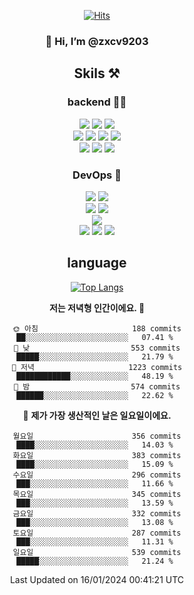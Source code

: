 <div align="center">

[![Hits](https://hits.seeyoufarm.com/api/count/incr/badge.svg?url=https%3A%2F%2Fgithub.com%2Fzxcv9203%2Fhit-counter&count_bg=%23FF7272&title_bg=%23324C2E&icon=codeigniter.svg&icon_color=%23DD5B5B&title=%EB%B0%A9%EB%AC%B8%EC%9E%90&edge_flat=false)](https://hits.seeyoufarm.com)
  
### 👋 Hi, I’m @zxcv9203

## Skils ⚒️
### backend 🧑‍💻
  
<img src="https://img.shields.io/badge/Java-FF6600?style=flat-square&logo=buymeacoffee&logoColor=white"/>
<img src="https://img.shields.io/badge/Go-0099FF?style=flat-square&logo=go&logoColor=white"/>
<img src="https://img.shields.io/badge/Kotlin-7F52FF?style=flat-square&logo=kotlin&logoColor=white"/>
  
  
<br />
  
<img src="https://img.shields.io/badge/Spring-339933?style=flat-square&logo=Spring&logoColor=white"/>
<img src="https://img.shields.io/badge/Spring Boot-339933?style=flat-square&logo=Spring Boot&logoColor=white"/>
<img src="https://img.shields.io/badge/Spring Security-339933?style=flat-square&logo=Spring Security&logoColor=white"/>
  
<img src="https://img.shields.io/badge/Spring Data JPA-339933?style=flat-square&logo=Hibernate&logoColor=white"/>

<br />
  
  <img src="https://img.shields.io/badge/mysql-0099FF?style=flat-square&logo=mysql&logoColor=white"/>
  <img src="https://img.shields.io/badge/mariadb-0099FF?style=flat-square&logo=mariadb&logoColor=white"/>
  <img src="https://img.shields.io/badge/mongoDB-47A248?style=flat-square&logo=mongodb&logoColor=white"/>
  
  
### DevOps 🚀
  
  <img src="https://img.shields.io/badge/docker-2496ED?style=flat-square&logo=docker&logoColor=white"/>
  <img src="https://img.shields.io/badge/kubernetes-326CE5?style=flat-square&logo=kubernetes&logoColor=white"/>
  
  <br />
  
  <img src="https://img.shields.io/badge/Github Actions-2088FF?style=flat-square&logo=githubactions&logoColor=white"/>
  <img src="https://img.shields.io/badge/Jenkins-D24939?style=flat-square&logo=jenkins&logoColor=white"/>
  
  
  <br />
  <img src="https://img.shields.io/badge/terraform-7B42BC?style=flat-square&logo=terraform&logoColor=white"/>
  
  <br />
  <img src="https://img.shields.io/badge/Amazon AWS-232F3E?style=flat-square&logo=Amazon AWS&logoColor=white"/>

  <img src="https://img.shields.io/badge/GCP-4285F4?style=flat-square&logo=googlecloud&logoColor=white"/>
  <img src="https://img.shields.io/badge/NCP-03C75A?style=flat-square&logo=naver&logoColor=white"/>
  
  
## language

[![Top Langs](https://github-readme-stats.vercel.app/api/top-langs/?username=zxcv9203&hide=html&exclude_repo=zxcv9203.github.io,golB&theme=grate-gatsby)](https://github.com/zxcv9203/github-readme-stats)
  
<!--START_SECTION:waka-->
**저는 저녁형 인간이에요. 🦉** 

```text
🌞 아침                     188 commits         ██░░░░░░░░░░░░░░░░░░░░░░░   07.41 % 
🌆 낮　                     553 commits         █████░░░░░░░░░░░░░░░░░░░░   21.79 % 
🌃 저녁                     1223 commits        ████████████░░░░░░░░░░░░░   48.19 % 
🌙 밤　                     574 commits         ██████░░░░░░░░░░░░░░░░░░░   22.62 % 
```
📅 **제가 가장 생산적인 날은 일요일이에요.** 

```text
월요일                      356 commits         ████░░░░░░░░░░░░░░░░░░░░░   14.03 % 
화요일                      383 commits         ████░░░░░░░░░░░░░░░░░░░░░   15.09 % 
수요일                      296 commits         ███░░░░░░░░░░░░░░░░░░░░░░   11.66 % 
목요일                      345 commits         ███░░░░░░░░░░░░░░░░░░░░░░   13.59 % 
금요일                      332 commits         ███░░░░░░░░░░░░░░░░░░░░░░   13.08 % 
토요일                      287 commits         ███░░░░░░░░░░░░░░░░░░░░░░   11.31 % 
일요일                      539 commits         █████░░░░░░░░░░░░░░░░░░░░   21.24 % 
```



 Last Updated on 16/01/2024 00:41:21 UTC
<!--END_SECTION:waka-->
  
</div>


